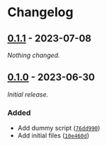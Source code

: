 
# Changelog

## [0.1.1] - 2023-07-08

_Nothing changed._

## [0.1.0] - 2023-06-30

_Initial release._

### Added

- Add dummy script ([`76dd990`](https://github.com/JanSharp/VCCDummyPackage/commit/76dd9904d8375eab1904c2111485990d768e056b))
- Add initial files ([`10e460d`](https://github.com/JanSharp/VCCDummyPackage/commit/10e460de2036289e49be08f23d3a149b8d3cd347))

[0.1.1]: https://github.com/JanSharp/VCCDummyPackage/releases/tag/v0.1.1
[0.1.0]: https://github.com/JanSharp/VCCDummyPackage/releases/tag/v0.1.0
